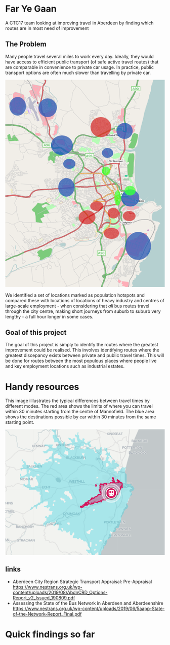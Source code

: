 # Far Ye Gaan

A CTC17 team looking at improving travel in Aberdeen by finding which routes are in most need of improvement

## The Problem

Many people travel several miles to work every day. Ideally, they would have access to efficient public transport (of safe active travel routes) that are comparable in convenience to private car usage. In practice, public transport options are often much slower than travelling by private car.

![map of aberdeen population hotspots and heavy industry locations](/aberdeen_centres.png)

We identified a set of locations marked as population hotspots and compared these with locations of locations of heavy industry and centres of large-scale employment - when considering that _all_ bus routes travel through the city centre, making short journeys from suburb to suburb very lengthy - a full hour longer in some cases. 

## Goal of this project

The goal of this project is simply to identify the routes where the greatest improvement could be realised. This involves identifying routes where the greatest discepancy exists between private and public travel times. This will be done for routes between the most populous places where people live and key employment locations such as industrial estates.

# Handy resources

This image illlustrates the typical differences between travel times by different modes. The red area shows the limits of where you can travel within 30 minutes starting from the centre of Mannofield. The blue area shows the destinations possible by car within 30 minutes from the same starting point.

![map](/map-example.png.png)

## links

* Aberdeen City Region Strategic Transport Appraisal:
Pre-Appraisal https://www.nestrans.org.uk/wp-content/uploads/2019/08/AbdnCRD_Options-Report_v2_Issued_190809.pdf
* Assessing the State of the Bus Network in Aberdeen and Aberdeenshire
 https://www.nestrans.org.uk/wp-content/uploads/2019/06/5aapp-State-of-the-Network-Report_Final.pdf
 
# Quick findings so far

